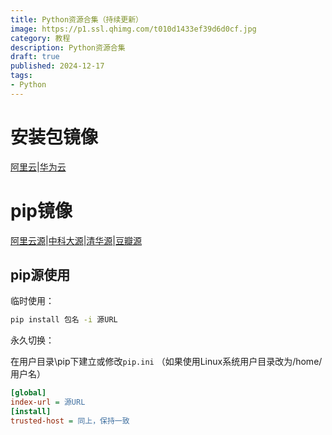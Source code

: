 ```yaml
---
title: Python资源合集（持续更新）
image: https://p1.ssl.qhimg.com/t010d1433ef39d6d0cf.jpg
category: 教程
description: Python资源合集
draft: true
published: 2024-12-17
tags:
- Python
---
```


# 安装包镜像
[阿里云](https://mirrors.aliyun.com/python-release/)|[华为云](https://mirrors.huaweicloud.com/python/)
# pip镜像
[阿里云源](https://mirrors.aliyun.com/pypi/simple/)|[中科大源](https://mirrors.ustc.edu.cn/pypi/simple/)|[清华源](https://pypi.tuna.tsinghua.edu.cn/simple)|[豆瓣源](https://pypi.douban.com/simple)

## pip源使用
临时使用：
```cmd
pip install 包名 -i 源URL
```
永久切换：

在用户目录\pip下建立或修改`pip.ini`
（如果使用Linux系统用户目录改为/home/用户名）
```ini
[global]
index-url = 源URL
[install]
trusted-host = 同上，保持一致
```